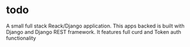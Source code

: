 # todo
A small full stack Reack/Django application. This  apps backed is  built with Django and Django REST framework. It features full curd and Token auth functionality
